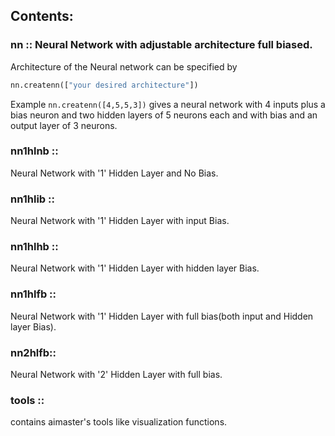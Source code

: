 Contents:  
---------

### nn		:: Neural Network with adjustable architecture full biased.  
Architecture of the Neural network can be specified by

```python
nn.createnn(["your desired architecture"]) 
```
Example ```nn.createnn([4,5,5,3])``` gives a 
neural network with 4 inputs plus a bias neuron and two hidden layers of 5 neurons each and
with bias and an output layer of 3 neurons.


### nn1hlnb ::  
 Neural Network with '1' Hidden Layer and No Bias.  
### nn1hlib ::  
 Neural Network with '1' Hidden Layer with input Bias.  
### nn1hlhb ::  
 Neural Network with '1' Hidden Layer with hidden layer Bias.  
### nn1hlfb ::  
 Neural Network with '1' Hidden Layer with full bias(both input and Hidden layer Bias).  
### nn2hlfb::  
 Neural Network with '2' Hidden Layer with full bias.  
  
### tools ::  
 contains aimaster's tools like visualization functions.  
